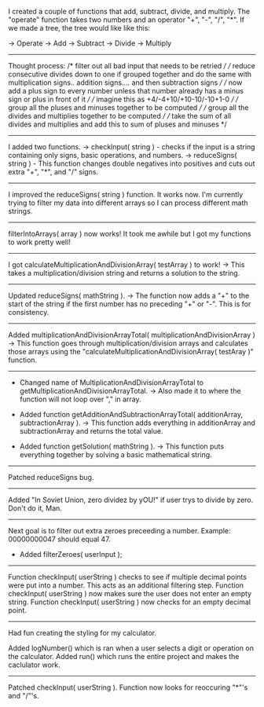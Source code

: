 I created a couple of functions that add, subtract, divide, and multiply.
The "operate" function takes two numbers and an operator "+", "-", "/", "*".
If we made a tree, the tree would like like this:

-> Operate
     -> Add
     -> Subtract
     -> Divide
     -> Multiply

------------------------------------------------------------------------------

Thought process:
/* filter out all bad input that needs to be retried */
/* reduce consecutive divides down to one if grouped together and do the same with multiplication signs.. addition signs.... and then subtraction signs */
/* now add a plus sign to every number unless that number already has a minus sign or plus in front of it */
/* imagine this as +4/-4+10/+10-10/-10+1-0 */
/* group all the pluses and minuses together to be computed */
/* group all the divides and multiplies together to be computed */
/* take the sum of all divides and multiplies and add this to sum of pluses and minuses */

-------------------------------------------------------------------------------

I added two functions.
-> checkInput( string ) - checks if the input is a string containing only signs, basic operations, and numbers.
-> reduceSigns( string ) - This function changes double negatives into positives and cuts out extra "+", "*", and "/" signs.

-------------------------------------------------------------------------------

I improved the reduceSigns( string ) function. It works now.
I'm currently trying to filter my data into different arrays so I can process different math strings.

-------------------------------------------------------------------------------

filterIntoArrays( array ) now works!
It took me awhile but I got my functions to work pretty well!

-------------------------------------------------------------------------------

I got calculateMultiplicationAndDivisionArray( testArray ) to work! 
-> This takes a multiplication/division string and returns a solution to the string.

-------------------------------------------------------------------------------

Updated reduceSigns( mathString ).
-> The function now adds a "+" to the start of the string if the first number has no preceding "+" or "-". This is for consistency.

-------------------------------------------------------------------------------

Added multiplicationAndDivisionArrayTotal( multiplicationAndDivisionArray )
-> This function goes through multiplication/division arrays and calculates those arrays using the "calculateMultiplicationAndDivisionArray( testAray )" function.

-------------------------------------------------------------------------------

+ Changed name of MultiplicationAndDivisionArrayTotal to getMultiplicationAndDivisionArrayTotal.
     -> Also made it to where the function will not loop over "," in array.

+ Added function getAdditionAndSubtractionArrayTotal( additionArray, subtractionArray ).
     -> This function adds everything in additionArray and subtractionArray and returns the total value.

+ Added function getSolution( mathString ).
     -> This function puts everything together by solving a basic mathematical string.

-------------------------------------------------------------------------------

Patched reduceSigns bug.

-------------------------------------------------------------------------------

Added "In Soviet Union, zero dividez by yOU!" if user trys to divide by zero. Don't do it, Man.

-------------------------------------------------------------------------------

Next goal is to filter out extra zeroes preceeding a number. Example: 00000000047 should equal 47.
+ Added filterZeroes( userInput );

-------------------------------------------------------------------------------

Function checkInput( userString ) checks to see if multiple decimal points were put into a number. This acts as an additional filtering step.
Function checkInput( userString ) now makes sure the user does not enter an empty string.
Function checkInput( userString ) now checks for an empty decimal point.

-------------------------------------------------------------------------------

Had fun creating the styling for my calculator.

Added logNumber() which is ran when a user selects a digit or operation on the calculator.
Added run() which runs the entire project and makes the caclulator work.

-------------------------------------------------------------------------------

Patched checkInput( userString ). Function now looks for reoccuring "*"'s and "/"'s.